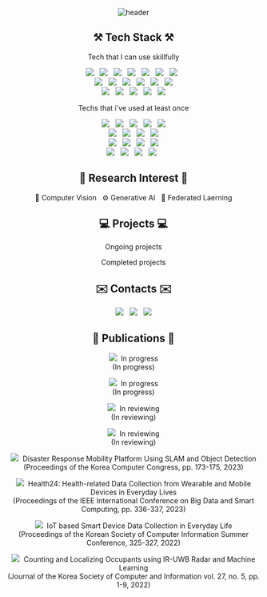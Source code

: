 <div align="center">

![header](https://capsule-render.vercel.app/api?type=waving&color=gradient&height=250&section=header&text=Geonwoo%20Ji&fontSize=90&animation=fadeIn&fontAlignY=38&desc=Contact:%20spacegray.ji@gmail.com&descAlignY=63&descAlign=60)
</div>

<h2 align="center"><b>⚒️ Tech Stack ⚒️</b></h2>
<p align="center">Tech that I can use skillfully</p>
<p align="center">
    <img src="https://img.shields.io/badge/Tensorflow-FF6F00?style=flat-square&logo=tensorflow&logoColor=white"/></a> &nbsp 
    <img src="https://img.shields.io/badge/Keras-D00000?style=flat-square&logo=keras&logoColor=white"/></a> &nbsp 
    <img src="https://img.shields.io/badge/PyTorch-EE4C2C?style=flat-square&logo=pytorch&logoColor=white"/></a> &nbsp 
    <img src="https://img.shields.io/badge/scikitlearn-F7931E?style=flat-square&logo=scikit-learn&logoColor=white"/></a> &nbsp 
    <img src="https://img.shields.io/badge/SciPy-8CAAE6?style=flat-square&logo=scipy&logoColor=white"/></a> &nbsp 
    <img src="https://img.shields.io/badge/NumPy-013243?style=flat-square&logo=NumPy&logoColor=white"/></a> &nbsp 
    <img src="https://img.shields.io/badge/pandas-150458?style=flat-square&logo=pandas&logoColor=white"/></a> &nbsp 
    <br>
    <img src="https://img.shields.io/badge/Python-3766AB?style=flat-square&logo=Python&logoColor=white"/></a> &nbsp 
    <img src="https://img.shields.io/badge/OpenCV-5C3EE8?style=flat-square&logo=OpenCV&logoColor=white"/></a> &nbsp
    <img src="https://img.shields.io/badge/Jupyter-F37626?style=flat-square&logo=Jupyter&logoColor=white"/></a> &nbsp 
    <img src="https://img.shields.io/badge/Anaconda-44A833?style=flat-square&logo=Anaconda&logoColor=white"/></a> &nbsp 
    <img src="https://img.shields.io/badge/Google Colab-F9AB00?style=flat-square&logo=google-colab&logoColor=white"/></a> &nbsp 
    <img src="https://img.shields.io/badge/Linux-FCC624?style=flat-square&logo=Linux&logoColor=white"/></a>
    <br>
    <img src="https://img.shields.io/badge/RaspberryPi-C51A4A?style=flat-square&logo=Raspberry-Pi&logoColor=white"/></a> &nbsp 
    <img src="https://img.shields.io/badge/Arduino-00979D?style=flat-square&logo=Arduino&logoColor=white"/></a> &nbsp
    <img src="https://img.shields.io/badge/Mobius IoT Platform-007396?style=flat-square&logoColor=white"/></a> &nbsp
    <img src="https://img.shields.io/badge/Github-181717?style=flat-square&logo=github&logoColor=white"/></a> &nbsp
    <img src="https://img.shields.io/badge/Overleaf-47A141?style=flat-square&logo=Overleaf&logoColor=white"/></a>
</p>
<p align="center">Techs that i've used at least once</p>
<p align="center">
    <img src="https://img.shields.io/badge/C++-00599C?style=flat-square&logo=cplusplus&logoColor=white"/></a> &nbsp 
    <img src="https://img.shields.io/badge/JavaScript-F7DF1E?style=flat-square&logo=javascript&logoColor=white"/></a> &nbsp 
    <img src="https://img.shields.io/badge/Node.js-339933?style=flat-square&logo=nodedotjs&logoColor=white"/></a> &nbsp 
    <img src="https://img.shields.io/badge/ROS-22314E?style=flat-square&logo=ros&logoColor=white"/></a> &nbsp
    <img src="https://img.shields.io/badge/JAVA-007396?style=flat-square&logo=Java&logoColor=white"/></a>
    <br>
    <img src="https://img.shields.io/badge/Docker-2496ED?style=flat-square&logo=Docker&logoColor=white"/></a> &nbsp 
    <img src="https://img.shields.io/badge/Kubernetes-326CE5?style=flat-square&logo=kubernetes&logoColor=white"/></a> &nbsp 
    <img src="https://img.shields.io/badge/GCP-4285F4?style=flat-square&logo=googlecloud&logoColor=white"/></a> &nbsp 
    <img src="https://img.shields.io/badge/Amazon AWS-232F3E?style=flat-square&logo=amazon-aws&logoColor=white"/></a>
    <br>
    <img src="https://img.shields.io/badge/MySQL-4479A1?style=flat-square&logo=MySQL&logoColor=white"/></a> &nbsp 
    <img src="https://img.shields.io/badge/MongoDB-47A248?style=flat-square&logo=MongoDB&logoColor=white"/></a> &nbsp 
    <img src="https://img.shields.io/badge/Apache Hadoop-66CCFF?style=flat-square&logo=apachehadoop&logoColor=white"/></a> &nbsp 
    <img src="https://img.shields.io/badge/Apache Spark-E25A1C?style=flat-square&logo=apachespark&logoColor=white"/></a>
    <br>
    <img src="https://img.shields.io/badge/Kafka-4479A1?style=flat-square&logo=MySQL&logoColor=white"/></a> &nbsp
    <img src="https://img.shields.io/badge/Grafana-4479A1?style=flat-square&logo=MySQL&logoColor=white"/></a> &nbsp
    <img src="https://img.shields.io/badge/Prometheus-4479A1?style=flat-square&logo=MySQL&logoColor=white"/></a> &nbsp
    <img src="https://img.shields.io/badge/Prometheus-4479A1?style=flat-square&logo=MySQL&logoColor=white"/></a> &nbsp
    
</p>

<h2 align="center"><b>🔬 Research Interest 🔬</b></h2>
<p align="center">📸 Computer Vision &nbsp
    ⚙️ Generative AI  &nbsp
    🤝 Federated Laerning </p>
<h2 align="center"><b>💻 Projects 💻</b></h2>
<p align="center">Ongoing projects</p>
<p align="center">Completed projects</p>

<h2 align="center"><b>✉️ Contacts ✉️</b></h2>
<p align="center">
    <a href="https://notion.so"><img src="https://img.shields.io/badge/Notion-000000?style=flat-square&logo=notion&logoColor=white&link=https://notion.so"/></a> &nbsp 
    <a href="mailto:spacegray.ji@sch.ac.kr"><img src="https://img.shields.io/badge/SCH-26539C?style=flat-square&logoColor=white&link=spacegray.ji@sch.ac.kr"/></a> &nbsp 
    <a href="mailto:spacegray.ji@gmail.com"><img src="https://img.shields.io/badge/Gmail-EA4335?style=flat-square&logo=Gmail&logoColor=white&link=spacegray.ji@gmail.com"/></a>
</p>


<h2 align="center"><b>📝 Publications 📝</b></h2>
    <p align="center"><img src="https://img.shields.io/badge/Paper 6-00629B?style=flat-square&logo=Word&logoColor=white"/>&nbsp In progress </br>(In progress)</p>
    <p align="center"><img src="https://img.shields.io/badge/Paper 6-00629B?style=flat-square&logo=Word&logoColor=white"/>&nbsp In progress </br>(In progress)</p>
    <p align="center"><img src="https://img.shields.io/badge/Paper 6-00629B?style=flat-square&logo=Word&logoColor=white"/>&nbsp In reviewing </br>(In reviewing)</p>
    <p align="center"><img src="https://img.shields.io/badge/Paper 5-00629B?style=flat-square&logo=Word&logoColor=white"/>&nbsp In reviewing </br>(In reviewing)</p>
    <p align="center"><img src="https://img.shields.io/badge/Paper 4-00629B?style=flat-square&logo=Word&logoColor=white"/>&nbsp Disaster Response Mobility Platform Using SLAM and Object Detection</br>(Proceedings of the Korea Computer Congress, pp. 173-175, 2023)</p>
    <p align="center"><a href="https://ieeexplore.ieee.org/abstract/document/10066622"><img src="https://img.shields.io/badge/Paper 3-00629B?style=flat-square&logo=Word&logoColor=white"/></a>&nbsp Health24: Health-related Data Collection from Wearable and Mobile Devices in Everyday Lives</br>(Proceedings of the IEEE International Conference on Big Data and Smart Computing, pp. 336-337, 2023)</p>
    <p align="center"><img src="https://img.shields.io/badge/Paper 2-00629B?style=flat-square&logo=Word&logoColor=white"/>&nbsp IoT based Smart Device Data Collection in Everyday Life</br>(Proceedings of the Korean Society of Computer Information Summer Conference, 325-327, 2022)</p>
    <p align="center"><a href="https://www.dbpia.co.kr/Journal/articleDetail?nodeId=NODE11067159"><img src="https://img.shields.io/badge/Paper 1-00629B?style=flat-square&logo=Word&logoColor=white"/></a>&nbsp Counting and Localizing Occupants using IR-UWB Radar and Machine Learning</br>(Journal of the Korea Society of Computer and Information vol. 27, no. 5, pp. 1-9, 2022)</p>
